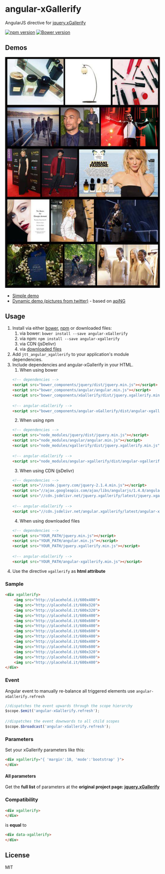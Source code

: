 # angular-xGallerify
AngularJS directive for [jquery.xGallerify](https://github.com/xremix/xGallerify)

[![npm version](https://badge.fury.io/js/angular-xgallerify.svg)](https://badge.fury.io/js/angular-xgallerify)
[![Bower version](https://badge.fury.io/bo/angular-xGallerify.svg)](https://badge.fury.io/bo/angular-xGallerify)

## Demos

![angular-xGallerify Demo](demo.jpg)

- [Simple demo](https://rawgit.com/JohnnyTheTank/angular-xGallerify/master/demo/index.html)
- [Dynamic demo (pictures from twitter)](https://rawgit.com/JohnnyTheTank/apiNG-design-xgallerify/master/demo/) - based on [apiNG](https://github.com/JohnnyTheTank/apiNG)

## Usage

1. Install via either [bower](http://bower.io/), [npm](https://www.npmjs.com/) or downloaded files:
    1. via bower: `bower install --save angular-xGallerify`
    2. via npm: `npm install --save angular-xgallerify`
    3. via CDN (jsDelivr)
    4. via [downloaded files](https://github.com/JohnnyTheTank/angular-xGallerify/zipball/master)
2. Add `jtt_angular_xgallerify` to your application's module dependencies.
3. Include dependencies and angular-xGallerify in your HTML.
    1. When using bower
    ```html
    <!-- dependencies -->
    <script src="bower_components/jquery/dist/jquery.min.js"></script>
    <script src="bower_components/angular/angular.min.js"></script>
    <script src="bower_components/xGallerify/dist/jquery.xgallerify.min.js"></script>

    <!-- angular-xGallerify -->
    <script src="bower_components/angular-xGallerify/dist/angular-xgallerify.min.js"></script>
    ```
    2. When using npm
    ```html
    <!-- dependencies -->
    <script src="node_modules/jquery/dist/jquery.min.js"></script>
    <script src="node_modules/angular/angular.min.js"></script>
    <script src="node_modules/xgallerify/dist/jquery.xgallerify.min.js"></script>

    <!-- angular-xGallerify -->
    <script src="node_modules/angular-xgallerify/dist/angular-xgallerify.min.js"></script>
    ```
    3. When using CDN (jsDelivr)
    ```html
    <!-- dependencies -->
    <script src="//code.jquery.com/jquery-2.1.4.min.js"></script>
    <script src="//ajax.googleapis.com/ajax/libs/angularjs/1.4.8/angular.min.js"></script>
    <script src="//cdn.jsdelivr.net/jquery.xgallerify/latest/jquery.xgallerify.min.js"></script>

    <!-- angular-xGallerify -->
    <script src="//cdn.jsdelivr.net/angular.xgallerify/latest/angular-xgallerify.min.js"></script>
    ```
    4. When using downloaded files
    ```html
    <!-- dependencies -->
    <script src="YOUR_PATH/jquery.min.js"></script>
    <script src="YOUR_PATH/angular.min.js"></script>
    <script src="YOUR_PATH/jquery.xgallerify.min.js"></script>

    <!-- angular-xGallerify -->
    <script src="YOUR_PATH/angular-xgallerify.min.js"></script>
    ```
4. Use the directive `xgallerify` as **html attribute**

### Sample
```HTML
<div xgallerify>
    <img src="http://placehold.it/600x400">
    <img src="http://placehold.it/600x320">
    <img src="http://placehold.it/600x320">
    <img src="http://placehold.it/600x400">
    <img src="http://placehold.it/600x600">
    <img src="http://placehold.it/600x400">
    <img src="http://placehold.it/600x600">
    <img src="http://placehold.it/600x400">
    <img src="http://placehold.it/600x400">
    <img src="http://placehold.it/600x600">
    <img src="http://placehold.it/600x320">
    <img src="http://placehold.it/600x400">
    <img src="http://placehold.it/600x400">
</div>
```

### Event
Angular event to manually re-balance all triggered elements use `angular-xGallerify.refresh`

```javascript
//dispatches the event upwards through the scope hierarchy
$scope.$emit('angular-xGallerify.refresh');

//dispatches the event downwards to all child scopes
$scope.$broadcast('angular-xGallerify.refresh');
```

### Parameters
Set your xGallerify parameters like this:
```HTML
<div xgallerify="{ 'margin':10, 'mode':'bootstrap' }">
</div>
```
#### All parameters
Get the **full list** of parameters at the **original project page: [jquery.xGallerify](https://github.com/xremix/xGallerify#parameters)**

### Compatibility
```HTML
<div xgallerify>
</div>
```
is **equal** to
```HTML
<div data-xgallerify>
</div>
```

## License
MIT